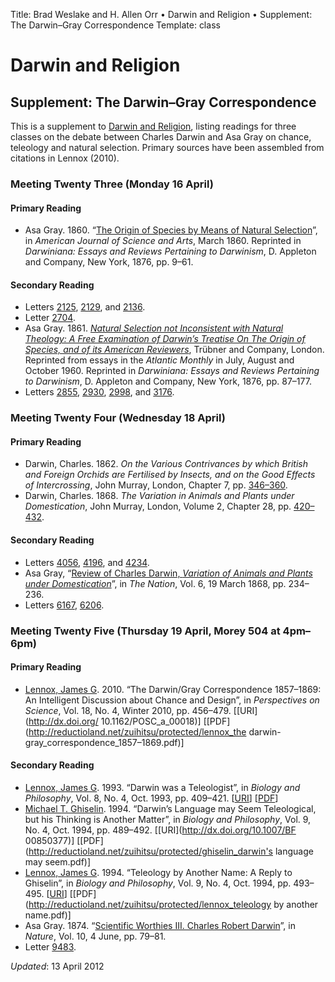 Title: Brad Weslake and H. Allen Orr &bull; Darwin and Religion &bull; Supplement: The Darwin–Gray Correspondence
Template: class

# Darwin and Religion

## Supplement: The Darwin–Gray Correspondence

This is a supplement to [Darwin and Religion](./darwin), listing readings for three classes on the debate between Charles Darwin and Asa Gray on chance, teleology and natural selection.  Primary sources have been assembled from citations in Lennox (2010).

### Meeting Twenty Three (Monday 16 April)

#### Primary Reading

- Asa Gray. 1860. “[The Origin of Species by Means of Natural Selection](http://www.darwinproject.ac.uk/gray-review-the-origin-of-species)”, in *American Journal of Science and Arts*, March 1860. Reprinted in *Darwiniana: Essays and Reviews Pertaining to Darwinism*, D. Appleton and Company, New York, 1876, pp. 9–61.

#### Secondary Reading

- Letters [2125](http://www.darwinproject.ac.uk/entry-2125), [2129](http://www.darwinproject.ac.uk/entry-2129), and [2136](http://www.darwinproject.ac.uk/entry-2136).
- Letter [2704](http://www.darwinproject.ac.uk/entry-2704).
- Asa Gray. 1861. *[Natural Selection not Inconsistent with Natural Theology: A Free Examination of Darwin’s Treatise On The Origin of Species, and of its American Reviewers](http://www.darwinproject.ac.uk/gray-essay-natural-selection-natural-theology)*, Trübner and Company, London. Reprinted from essays in the *Atlantic Monthly* in July, August and October 1960. Reprinted in *Darwiniana: Essays and Reviews Pertaining to Darwinism*, D. Appleton and Company, New York, 1876, pp. 87–177.
- Letters [2855](http://www.darwinproject.ac.uk/entry-2855), [2930](http://www.darwinproject.ac.uk/entry-2930), [2998](http://www.darwinproject.ac.uk/entry-2998), and [3176](http://www.darwinproject.ac.uk/entry-3176).

### Meeting Twenty Four (Wednesday 18 April)

#### Primary Reading

- Darwin, Charles. 1862. *On the Various Contrivances by which British and Foreign Orchids are Fertilised by Insects, and on the Good Effects of Intercrossing*, John Murray, London, Chapter 7, pp. [346–360](http://goo.gl/vaPjs).
- Darwin, Charles. 1868. *The Variation in Animals and Plants under Domestication*, John Murray, London, Volume 2, Chapter 28, pp. [420–432](http://goo.gl/v8Xkz).

#### Secondary Reading

- Letters [4056](http://www.darwinproject.ac.uk/entry-4056), [4196](http://www.darwinproject.ac.uk/entry-4196), and [4234](http://www.darwinproject.ac.uk/entry-4234).
- Asa Gray, “[Review of Charles Darwin, *Variation of Animals and Plants under Domestication*](http://goo.gl/Js7eA)”, in *The Nation*, Vol. 6, 19 March 1868, pp. 234–236.
- Letters [6167](http://www.darwinproject.ac.uk/entry-6167), [6206](http://www.darwinproject.ac.uk/entry-6206).

### Meeting Twenty Five (Thursday 19 April, Morey 504 at 4pm–6pm)

#### Primary Reading

- [Lennox, James G](http://www.hps.pitt.edu/profile/lennox.php). 2010. “The Darwin/Gray Correspondence 1857–1869: An Intelligent Discussion about Chance and Design”, in *Perspectives on Science*, Vol. 18, No. 4, Winter 2010, pp. 456–479. \[[<span class="small">URI</span>](http://dx.doi.org/ 10.1162/POSC_a_00018)\] \[[<span class="small">PDF</span>](http://reductioland.net/zuihitsu/protected/lennox_the darwin-gray_correspondence_1857–1869.pdf)\]

#### Secondary Reading

- [Lennox, James G](http://www.hps.pitt.edu/profile/lennox.php). 1993. “Darwin was a Teleologist”, in *Biology and Philosophy*, Vol. 8, No. 4, Oct. 1993, pp. 409–421. \[[<span class="small">URI</span>](http://dx.doi.org/10.1007/BF00857687)\] \[[<span class="small">PDF</span>](http://reductioland.net/zuihitsu/protected/lennox_darwin_teleologist.pdf)\]
- [Michael T. Ghiselin](http://research.calacademy.org/izg/staff/mghiselin). 1994. “Darwin’s Language may Seem Teleological, but his Thinking is Another Matter”, in *Biology and Philosophy*, Vol. 9, No. 4, Oct. 1994, pp. 489–492. \[[<span class="small">URI</span>](http://dx.doi.org/10.1007/BF 00850377)\] \[[<span class="small">PDF</span>](http://reductioland.net/zuihitsu/protected/ghiselin_darwin's language may seem.pdf)\]
- [Lennox, James G](http://www.hps.pitt.edu/profile/lennox.php). 1994. “Teleology by Another Name: A Reply to Ghiselin”, in *Biology and Philosophy*, Vol. 9, No. 4, Oct. 1994, pp. 493–495. \[[<span class="small">URI</span>](http://dx.doi.org/10.1007/BF00850378)\] \[[<span class="small">PDF</span>](http://reductioland.net/zuihitsu/protected/lennox_teleology by another name.pdf)\]
- Asa Gray. 1874. “[Scientific Worthies III. Charles Robert Darwin](http://goo.gl/LM3Us)”, in *Nature*, 
Vol. 10, 4 June, pp. 79–81.
- Letter [9483](http://www.darwinproject.ac.uk/entry-9483).

*Updated*: 13 April 2012